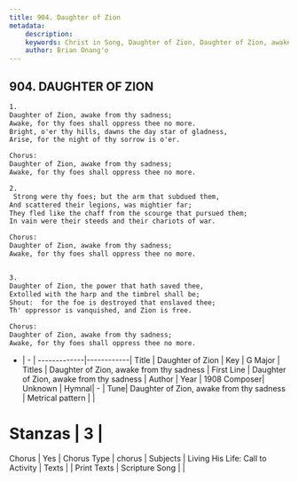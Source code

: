 ```yaml
---
title: 904. Daughter of Zion
metadata:
    description: 
    keywords: Christ in Song, Daughter of Zion, Daughter of Zion, awake from thy sadness, Daughter of Zion, awake from thy sadness
    author: Brian Onang'o
---
```



## 904. DAUGHTER OF ZION

```txt
1.
Daughter of Zion, awake from thy sadness;
Awake, for thy foes shall oppress thee no more.
Bright, o'er thy hills, dawns the day star of gladness,
Arise, for the night of thy sorrow is o'er.

Chorus:
Daughter of Zion, awake from thy sadness;
Awake, for thy foes shall oppress thee no more.

2.
 Strong were thy foes; but the arm that subdued them,
And scattered their legions, was mightier far;
They fled like the chaff from the scourge that pursued them;
In vain were their steeds and their chariots of war. 

Chorus:
Daughter of Zion, awake from thy sadness;
Awake, for thy foes shall oppress thee no more.


3.
Daughter of Zion, the power that hath saved thee,
Extolled with the harp and the timbrel shall be;
Shout:  for the foe is destroyed that enslaved thee;
Th' oppressor is vanquished, and Zion is free. 

Chorus:
Daughter of Zion, awake from thy sadness;
Awake, for thy foes shall oppress thee no more.

```

- |   -  |
-------------|------------|
Title | Daughter of Zion |
Key | G Major |
Titles | Daughter of Zion, awake from thy sadness |
First Line | Daughter of Zion, awake from thy sadness |
Author | 
Year | 1908
Composer| Unknown |
Hymnal|  - |
Tune| Daughter of Zion, awake from thy sadness |
Metrical pattern | |
# Stanzas | 3 |
Chorus | Yes |
Chorus Type | chorus |
Subjects | Living His Life: Call to Activity |
Texts |  |
Print Texts | 
Scripture Song |  |
  
